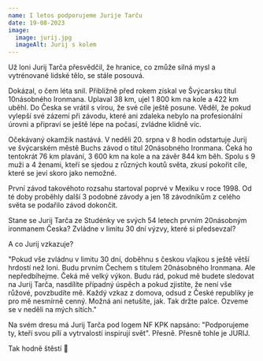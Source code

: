 ```yaml
---
name: I letos podporujeme Jurije Tarču
date: 19-08-2023
image:
  image: jurij.jpg
  imageAlt: Jurij s kolem
---
```

Už loni Jurij Tarča přesvědčil, že hranice, co zmůže silná mysl a vytrénované lidské tělo, se stále posouvá.

Dokázal, o čem léta snil. Přibližně před rokem získal ve Švýcarsku titul 10násobného Ironmana. Uplaval 38 km, ujel 1 800 km na kole a 422 km uběhl. Do Česka se vrátil s vírou, že své cíle ještě posune. Věděl, že pokud vylepší své zázemí při závodu, které ani zdaleka nebylo na profesionální úrovni a připraví se ještě lépe na počasí, zvládne klidně víc.

Očekávaný okamžik nastává. V neděli 20. srpna v 8 hodin odstartuje Jurij ve švýcarském městě Buchs závod o titul 20násobného Ironmana. Čeká ho tentokrát 76 km plavání, 3 600 km na kole a na závěr 844 km běh. Spolu s 9 muži a 4 ženami, kteří se sjedou z různých koutů světa, zkusí pokořit cíle, které se jeví skoro jako nemožné.

První závod takovéhoto rozsahu startoval poprvé v Mexiku v roce 1998. Od té doby proběhly další 3 podobné závody a jen 18 závodníkům z celého světa se podařilo závod dokončit.

Stane se Jurij Tarča ze Studénky ve svých 54 letech prvním 20násobným ironmanem Česka? Zvládne v limitu 30 dní výzvy, které si předsevzal?

A co Jurij vzkazuje?

"Pokud vše zvládnu v limitu 30 dní, doběhnu s českou vlajkou s ještě větší hrdostí než loni. Budu prvním Čechem s titulem 20násobného Ironmana. Ale nepředbíhejme. Čeká mě velký výkon. Budu rád, pokud mě budete sledovat na Jurij Tarča, nasdílíte případný úspěch a pokud zjistíte, že není vše růžové, povzbudíte mě. Každý vzkaz z domova, odsud z České republiky je pro mě nesmírně cenný. Možná ani netušíte, jak. Tak držte palce. Ozveme se v neděli na mých sítích."

Na svém dresu má Jurij Tarča pod logem NF KPK napsáno: "Podporujeme ty, kteří svou pílí a vytrvalostí inspirují svět". Přesně. Přesně tohle je JURIJ.

Tak hodně štěstí 💛